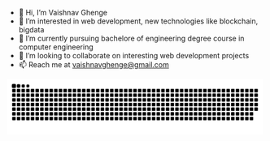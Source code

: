 - 👋 Hi, I’m Vaishnav Ghenge
- 👀 I’m interested in web development, new technologies like blockchain, bigdata
- 🌱 I’m currently pursuing bachelore of engineering degree course in computer engineering
- 💞️ I’m looking to collaborate on interesting web development projects
- 📫 Reach me at vaishnavghenge@gmail.com

![Snake animation](https://github.com/VaishnavGhenge/VaishnavGhenge/blob/output/github-contribution-grid-snake.svg)
